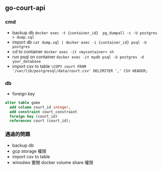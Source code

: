 ## go-court-api 

### cmd
- backup db
`docker exec -t {container_id}  pg_dumpall -c -U postgres > dump.sql`
- import db
`cat dump.sql | docker exec -i {container_id} psql -U postgres`
- cd to container
`docker exec -it <mycontainer> sh`
- run psql on container
`docker exec -it mydb psql -U postgres -d your_database`
- import csv to table 
`\COPY court FROM '/var/lib/postgresql/data/court.csv' DELIMITER ',' CSV HEADER;`


### db 
- foreign key
``` sql
alter table game 
  add column court_id integer, 
  add constraint court_constraint
  foreign key (court_id) 
  references court (court_id);
```



### 遇過的問題

- backup db 
- gcp storage 權限
- import csv to table 
- winodws 要開 docker volume share 權限